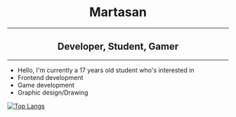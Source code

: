<h1 align="center">Martasan</h1>

---

<h2 align="center">Developer, Student, Gamer</h2>

---

- Hello, I'm currently a 17 years old student who's interested in 
- Frontend development
- Game development
- Graphic design/Drawing

[![Top Langs](https://github-readme-stats.vercel.app/api/top-langs/?username=Martasantenbo&layout=compact)](https://github.com/anuraghazra/github-readme-stats)
